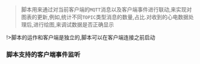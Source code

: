 > 脚本用来通过对当前客户端的`MQTT`消息以及客户端事件进行联动,来实现对图表的更新,例如,统计不同`TOPIC`类型消息的数量,占比.对收到的心电数据处理后,进行绘图,来调试数据是否正确显示

!>脚本的运作和客户端是独立的,脚本可以在客户端连接之前启动

### 脚本支持的客户端事件监听
